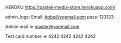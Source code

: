 HEROKU
https://pastek-media-store.herokuapp.com/

admin_logs:
Email: bobo@yopmail.com
pass: 123123

Admin mail => master@yopmail.com

Test card number => 4242 4242 4242 4242

